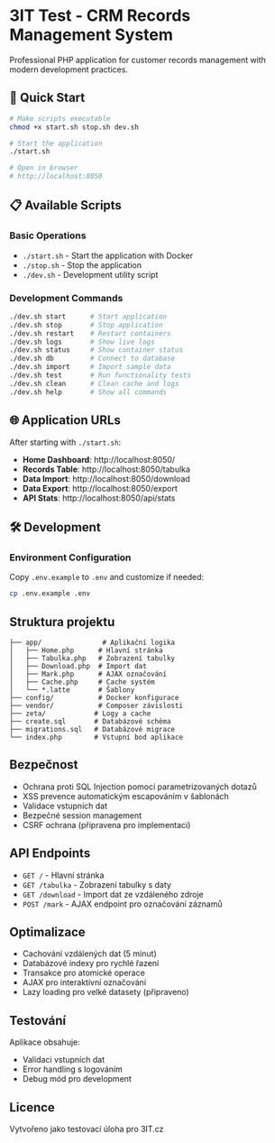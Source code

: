 # 3IT Test - CRM Records Management System

Professional PHP application for customer records management with modern development practices.

## 🚀 Quick Start

```bash
# Make scripts executable
chmod +x start.sh stop.sh dev.sh

# Start the application
./start.sh

# Open in browser
# http://localhost:8050
```

## 📋 Available Scripts

### Basic Operations
- `./start.sh` - Start the application with Docker
- `./stop.sh` - Stop the application
- `./dev.sh` - Development utility script

### Development Commands
```bash
./dev.sh start      # Start application
./dev.sh stop       # Stop application
./dev.sh restart    # Restart containers
./dev.sh logs       # Show live logs
./dev.sh status     # Show container status
./dev.sh db         # Connect to database
./dev.sh import     # Import sample data
./dev.sh test       # Run functionality tests
./dev.sh clean      # Clean cache and logs
./dev.sh help       # Show all commands
```

## 🌐 Application URLs

After starting with `./start.sh`:

- **Home Dashboard**: http://localhost:8050/
- **Records Table**: http://localhost:8050/tabulka
- **Data Import**: http://localhost:8050/download
- **Data Export**: http://localhost:8050/export
- **API Stats**: http://localhost:8050/api/stats

## 🛠️ Development

### Environment Configuration
Copy `.env.example` to `.env` and customize if needed:

```bash
cp .env.example .env
```

## Struktura projektu

```
├── app/               # Aplikační logika
│   ├── Home.php      # Hlavní stránka
│   ├── Tabulka.php   # Zobrazení tabulky
│   ├── Download.php  # Import dat
│   ├── Mark.php      # AJAX označování
│   ├── Cache.php     # Cache systém
│   └── *.latte       # Šablony
├── config/           # Docker konfigurace
├── vendor/           # Composer závislosti
├── zeta/            # Logy a cache
├── create.sql       # Databázové schéma
├── migrations.sql   # Databázové migrace
└── index.php        # Vstupní bod aplikace
```

## Bezpečnost

- Ochrana proti SQL Injection pomocí parametrizovaných dotazů
- XSS prevence automatickým escapováním v šablonách
- Validace vstupních dat
- Bezpečné session management
- CSRF ochrana (připravena pro implementaci)

## API Endpoints

- `GET /` - Hlavní stránka
- `GET /tabulka` - Zobrazení tabulky s daty
- `GET /download` - Import dat ze vzdáleného zdroje
- `POST /mark` - AJAX endpoint pro označování záznamů

## Optimalizace

- Cachování vzdálených dat (5 minut)
- Databázové indexy pro rychlé řazení
- Transakce pro atomické operace
- AJAX pro interaktivní označování
- Lazy loading pro velké datasety (připraveno)

## Testování

Aplikace obsahuje:
- Validaci vstupních dat
- Error handling s logováním
- Debug mód pro development

## Licence

Vytvořeno jako testovací úloha pro 3IT.cz